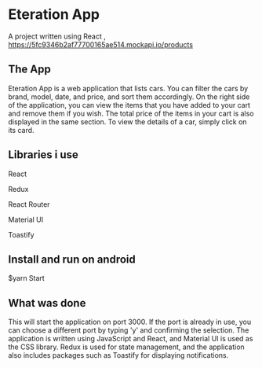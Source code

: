 # **Eteration App** 
<!-- -->
A project written using React  , https://5fc9346b2af77700165ae514.mockapi.io/products
## The App 
Eteration App is a web application that lists cars. You can filter the cars by brand, model, date, and price, and sort them accordingly. On the right side of the application, you can view the items that you have added to your cart and remove them if you wish. The total price of the items in your cart is also displayed in the same section. To view the details of a car, simply click on its card.

## Libraries i use

React

Redux

React Router

Material UI

Toastify
<!-- -->

## Install and run on android

$yarn Start
<!-- -->


##  What was done
This will start the application on port 3000. If the port is already in use, you can choose a different port by typing 'y' and confirming the selection. The application is written using JavaScript and React, and Material UI is used as the CSS library. Redux is used for state management, and the application also includes packages such as Toastify for displaying notifications.
<!-- -->




